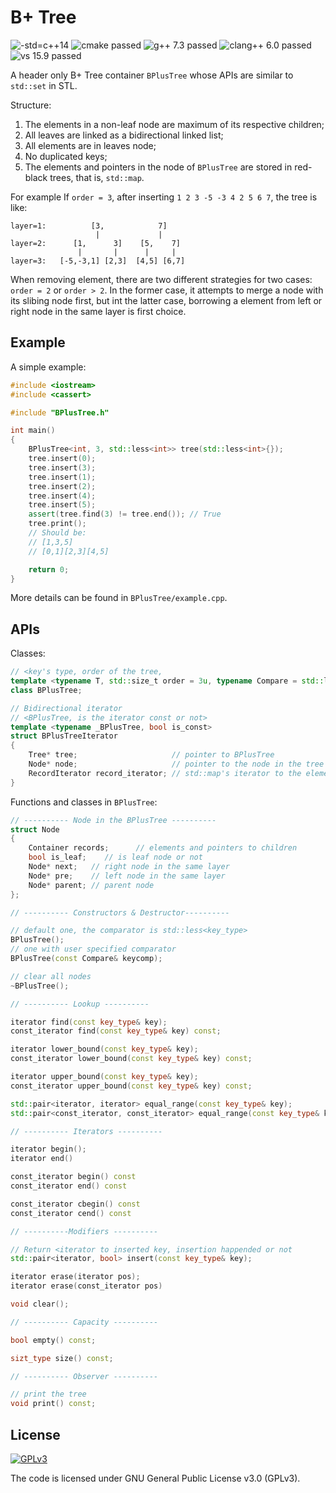 # B+ Tree

![-std=c++14](https://img.shields.io/badge/std-c++14-blue.svg)
![cmake passed](https://img.shields.io/badge/cmake-Pass-brightgreen.svg)
![g++ 7.3 passed](https://img.shields.io/badge/g++_7.3-Pass-brightgreen.svg)
![clang++ 6.0 passed](https://img.shields.io/badge/clang++_6.0-Pass-brightgreen.svg)
![vs 15.9 passed](https://img.shields.io/badge/vs_15.9-Pass-brightgreen.svg)

A header only B+ Tree container `BPlusTree` whose APIs are similar to `std::set` in STL.

Structure:
1. The elements in a non-leaf node are maximum of its respective children;
2. All leaves are linked as a bidirectional linked list;
3. All elements are in leaves node;
4. No duplicated keys;
5. The elements and pointers in the node of `BPlusTree` are stored in red-black trees, that is, `std::map`.


For example
If `order = 3`, after inserting `1 2 3 -5 -3 4 2 5 6 7`, the tree is like:

``` plain-text   
layer=1:          [3,            7]
                   |             |
layer=2:      [1,      3]    [5,    7]
               |       |      |     |
layer=3:   [-5,-3,1] [2,3]  [4,5] [6,7]
```

When removing element, there are two different strategies for two cases: `order = 2` or `order > 2`.
In the former case, it attempts to merge a node with its slibing node first, but int the latter case, 
borrowing a element from left or right node in the same layer is first choice.

## Example

A simple example:

```cpp
#include <iostream>
#include <cassert>

#include "BPlusTree.h"

int main()
{
    BPlusTree<int, 3, std::less<int>> tree(std::less<int>{});
    tree.insert(0);
    tree.insert(3);
    tree.insert(1);
    tree.insert(2);
    tree.insert(4);
    tree.insert(5);
    assert(tree.find(3) != tree.end()); // True
    tree.print();
    // Should be:
    // [1,3,5]
    // [0,1][2,3][4,5]

    return 0;
}

```

More details can be found in `BPlusTree/example.cpp`.

## APIs

Classes:

```cpp
// <key's type, order of the tree, 
template <typename T, std::size_t order = 3u, typename Compare = std::less<T>>
class BPlusTree;

// Bidirectional iterator
// <BPlusTree, is the iterator const or not>
template <typename _BPlusTree, bool is_const>
struct BPlusTreeIterator
{
    Tree* tree;                     // pointer to BPlusTree
    Node* node;                     // pointer to the node in the tree
    RecordIterator record_iterator; // std::map's iterator to the element in node
}
```

Functions and classes in `BPlusTree`:

```cpp
// ---------- Node in the BPlusTree ----------
struct Node
{
    Container records;      // elements and pointers to children
    bool is_leaf;    // is leaf node or not
    Node* next;   // right node in the same layer
    Node* pre;    // left node in the same layer
    Node* parent; // parent node
};

// ---------- Constructors & Destructor----------

// default one, the comparator is std::less<key_type>
BPlusTree(); 
// one with user specified comparator
BPlusTree(const Compare& keycomp);

// clear all nodes
~BPlusTree();

// ---------- Lookup ----------

iterator find(const key_type& key);
const_iterator find(const key_type& key) const;

iterator lower_bound(const key_type& key);
const_iterator lower_bound(const key_type& key) const;

iterator upper_bound(const key_type& key);
const_iterator upper_bound(const key_type& key) const;

std::pair<iterator, iterator> equal_range(const key_type& key);
std::pair<const_iterator, const_iterator> equal_range(const key_type& key) const;

// ---------- Iterators ---------- 

iterator begin();
iterator end()

const_iterator begin() const
const_iterator end() const

const_iterator cbegin() const
const_iterator cend() const

// ----------Modifiers ----------

// Return <iterator to inserted key, insertion happended or not
std::pair<iterator, bool> insert(const key_type& key);

iterator erase(iterator pos);
iterator erase(const_iterator pos)

void clear();

// ---------- Capacity ----------

bool empty() const;

sizt_type size() const;

// ---------- Observer ----------

// print the tree
void print() const;

```

## License

[<img src="https://img.shields.io/badge/Lisence-GPL%20v3-red.svg" alt="GPLv3" >](http://www.gnu.org/licenses/gpl-3.0.html)

The code is licensed under GNU General Public License v3.0 (GPLv3).
